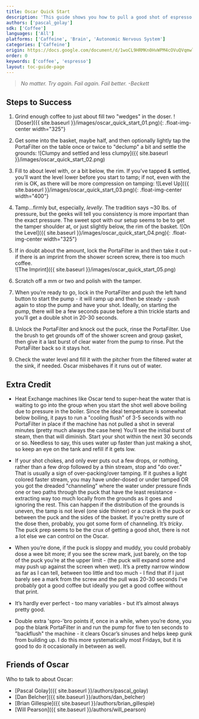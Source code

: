 ```yaml
---
title: Oscar Quick Start
description: 'This guide shows you how to pull a good shot of espresso from Oscar, McNeel espresso machine.'
authors: ['pascal_golay']
sdk: ['Coffee']
languages: ['All']
platforms: ['Caffeine', 'Brain', 'Autonomic Nervous System']
categories: ['Caffeine']
origin: https://docs.google.com/document/d/1woCL9HRMKn0HvWPM4cOVuQVqmwlXcTvtuaSG1fApqNs
order: 0
keywords: ['coffee', 'espresso']
layout: toc-guide-page
---
```


> *No matter. Try again. Fail again. Fail better.  -Beckett*

## Steps to Success

1. Grind enough coffee to just about fill two "wedges" in the doser.
![Doser]({{ site.baseurl }}/images/oscar_quick_start_01.png){: .float-img-center width="325"}

1. Get some into the basket, maybe half, and then optionally lightly tap the PortaFilter on the table once or twice to "declump" a bit and settle the grounds:
![Clumpy and settled and less clumpy]({{ site.baseurl }}/images/oscar_quick_start_02.png)

1. Fill to about level with, or a bit below, the rim.  If you’ve tapped & settled, you’ll want the level lower before you start to tamp; if not, even with the rim is OK, as there will be more compression on tamping:
![Level Up]({{ site.baseurl }}/images/oscar_quick_start_03.png){: .float-img-center width="400"}

1. Tamp...firmly but, especially, *levelly*. The tradition says ~30 lbs. of pressure, but the geeks will tell you consistency is more important than the exact pressure.  The sweet spot with our setup seems to be to get the tamper shoulder at, or just slightly below, the rim of the basket.
![On the Level]({{ site.baseurl }}/images/oscar_quick_start_04.png){: .float-img-center width="325"}

1. If in doubt about the amount, lock the PortaFilter in and then take it out - if there is an imprint from the shower screen screw, there is too much coffee.<br/>
![The Imprint]({{ site.baseurl }}/images/oscar_quick_start_05.png)

1. Scratch off a mm or two and polish with the tamper.

1. When you’re ready to go, lock in the PortaFilter and push the left hand button to start the pump - it will ramp up and then be steady - push again to stop the pump and have your shot.  Ideally, on starting the pump, there will be a few seconds pause before a thin trickle starts and you’ll get a double shot in 20-30 seconds.

1.  Unlock the PortaFilter and knock out the puck, rinse the PortaFilter. Use the brush to get grounds off of the shower screen and group gasket, then give it a last burst of clear water from the pump to rinse. Put the PortaFilter back so it stays hot.

1. Check the water level and fill it with the pitcher from the filtered water at the sink, if needed.  Oscar misbehaves if it runs out of water.

## Extra Credit

- Heat Exchange machines like Oscar tend to super-heat the water that is waiting to go into the group when you start the shot well above boiling due to pressure in the boiler. Since the ideal temperature is somewhat below boiling, it pays to run a "cooling flush" of 3-5 seconds with no PortaFilter in place if the machine has not pulled a shot in several minutes (pretty much always the case here) You’ll see the initial burst of steam, then that will diminish. Start your shot within the next 30 seconds or so. Needless to say, this uses water up faster than just making a shot, so keep an eye on the tank and refill if it gets low.

- If your shot chokes, and only ever puts out a few drops, or nothing, rather than a few drop followed by a thin stream, stop and "do over."  That is usually a sign of over-packing/over tamping.  If it gushes a light colored faster stream, you may have under-dosed or under tamped OR you got the dreaded "channeling" where the water under pressure finds one or two paths through the puck that have the least resistance - extracting way too much locally from the grounds as it goes and ignoring the rest. This can happen if the distribution of the grounds is uneven, the tamp is not level (one side thinner) or a crack in the puck or between the puck and the sides of the basket.  If you’re pretty sure of the dose then, probably, you got some form of channeling. It’s *tricky*.  The puck prep seems to be the crux of getting a good shot, there is not a lot else we can control on the Oscar.

- When you’re done, if the puck is sloppy and muddy, you could probably dose a wee bit more; if you see the screw mark, just barely, on the top of the puck you’re at the upper limit - (the puck will expand some and may push up against the screen when wet). It’s a pretty narrow window as far as I can tell, between too little and too much - I find that if I just barely see a mark from the screw and the pull was 20-30 seconds I’ve probably got a good coffee but ideally you get a good coffee without that print.

- It’s hardly ever perfect - too many variables - but it’s almost always pretty good.

- Double extra 'spro-'bro points if, once in a while, when you’re done, you pop the blank PortaFilter in and run the pump for five to ten seconds to "backflush" the machine - it clears Oscar’s sinuses and helps keep gunk from building up.  I do this more systematically most Fridays, but it is good to do it occasionally in between as well.

## Friends of Oscar

Who to talk to about Oscar:

- [Pascal Golay]({{ site.baseurl }}/authors/pascal_golay)
- [Dan Belcher]({{ site.baseurl }}/authors/dan_belcher)
- [Brian Gillespie]({{ site.baseurl }}/authors/brian_gillespie)
- [Will Pearson]({{ site.baseurl }}/authors/will_pearson)
